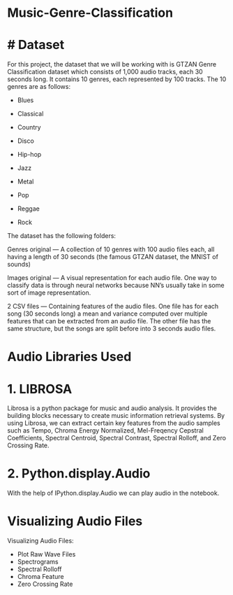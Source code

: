 # Music-Genre-Classification

# # Dataset
For this project, the dataset that we will be working with is GTZAN Genre Classification dataset which consists of 1,000 audio tracks, each 30 seconds long. It contains 10 genres, each represented by 100 tracks.
The 10 genres are as follows:

* Blues

* Classical

* Country

* Disco

* Hip-hop

* Jazz

* Metal

* Pop

* Reggae

* Rock

The dataset has the following folders:

Genres original — A collection of 10 genres with 100 audio files each, all having a length of 30 seconds (the famous GTZAN dataset, the MNIST of sounds)

Images original — A visual representation for each audio file. One way to classify data is through neural networks because NN’s usually take in some sort of image representation.

2 CSV files — Containing features of the audio files. One file has for each song (30 seconds long) a mean and variance computed over multiple features that can be extracted from an audio file. The other file has the same structure, but the songs are split before into 3 seconds audio files.

# Audio Libraries Used

# 1. LIBROSA
Librosa is a python package for music and audio analysis. It provides the building blocks necessary to create music information retrieval systems. By using Librosa, we can extract certain key features from the audio samples such as Tempo, Chroma Energy Normalized, Mel-Freqency Cepstral Coefficients, Spectral Centroid, Spectral Contrast, Spectral Rolloff, and Zero Crossing Rate.

# 2. Python.display.Audio 
With the help of IPython.display.Audio we can play audio in the notebook.

# Visualizing Audio Files
Visualizing Audio Files: 
* Plot Raw Wave Files
* Spectrograms
* Spectral Rolloff
* Chroma Feature
* Zero Crossing Rate
